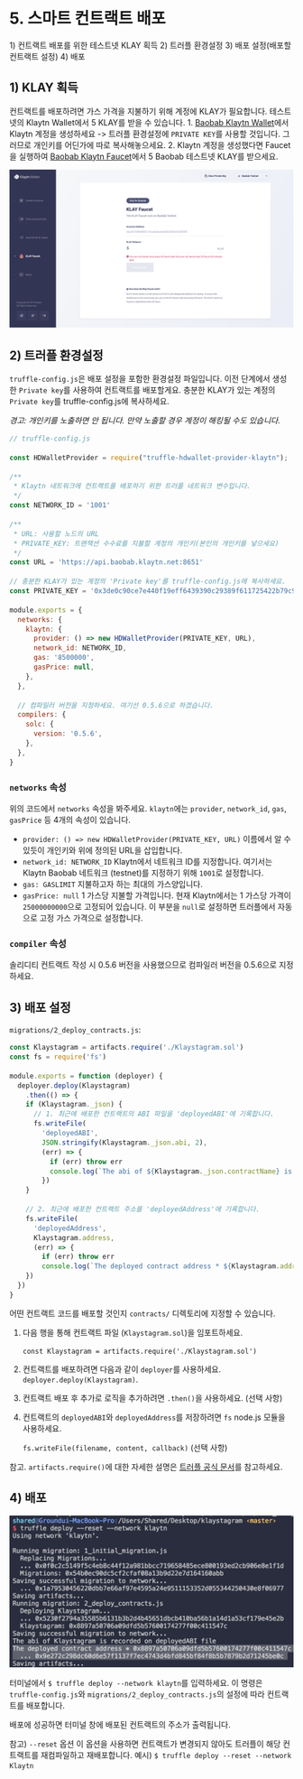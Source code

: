 # 5. 스마트 컨트랙트 배포 <a id="5-deploy-contract"></a>

1\) 컨트랙트 배포를 위한 테스트넷 KLAY 획득 2\) 트러플 환경설정 3\) 배포 설정\(배포할 컨트랙트 설정\) 4\) 배포

## 1\) KLAY 획득<a id="1-get-some-klay"></a>

컨트랙트를 배포하려면 가스 가격을 지불하기 위해 계정에 KLAY가 필요합니다. 테스트넷의 Klaytn Wallet에서 5 KLAY를 받을 수 있습니다. 1. [Baobab Klaytn Wallet](https://baobab.wallet.klaytn.com/create)에서 Klaytn 계정을 생성하세요 -&gt; 트러플 환경설정에 `PRIVATE KEY`를 사용할 것입니다. 그러므로 개인키를 어딘가에 따로 복사해놓으세요. 2. Klaytn 계정을 생성했다면 Faucet을 실행하여 [Baobab Klaytn Faucet](https://baobab.wallet.klaytn.com/faucet)에서 5 Baobab 테스트넷 KLAY를 받으세요.

![계정 생성 & KLAY Faucet 실행](images/klaystagram-run-faucet.png)

## 2\) 트러플 환경설정 <a id="2-truffle-configuration"></a>

`truffle-config.js`은 배포 설정을 포함한 환경설정 파일입니다. 이전 단계에서 생성한 `Private key`를 사용하여 컨트랙트를 배포할게요. 충분한 KLAY가 있는 계정의 `Private key`를 truffle-config.js에 복사하세요.

_경고: 개인키를 노출하면 안 됩니다. 만약 노출할 경우 계정이 해킹될 수도 있습니다._

```javascript
// truffle-config.js

const HDWalletProvider = require("truffle-hdwallet-provider-klaytn");

/**
 * Klaytn 네트워크에 컨트랙트를 배포하기 위한 트러플 네트워크 변수입니다.
 */
const NETWORK_ID = '1001'

/**
 * URL: 사용할 노드의 URL
 * PRIVATE_KEY: 트랜잭션 수수료를 지불할 계정의 개인키(본인의 개인키를 넣으세요)
 */
const URL = 'https://api.baobab.klaytn.net:8651'

// 충분한 KLAY가 있는 계정의 'Private key'를 truffle-config.js에 복사하세요.
const PRIVATE_KEY = '0x3de0c90ce7e440f19eff6439390c29389f611725422b79c95f9f48c856b58277'

module.exports = {
  networks: {
    klaytn: {
      provider: () => new HDWalletProvider(PRIVATE_KEY, URL),
      network_id: NETWORK_ID,
      gas: '8500000',
      gasPrice: null,
    },
  },

  // 컴파일러 버전을 지정하세요. 여기선 0.5.6으로 하겠습니다.
  compilers: {
    solc: {
      version: '0.5.6',
    },
  },
}
```

### `networks` 속성 <a id="networks-property"></a>

위의 코드에서 `networks` 속성을 봐주세요. `klaytn`에는 `provider`, `network_id`, `gas`, `gasPrice` 등 4개의 속성이 있습니다.

* `provider: () => new HDWalletProvider(PRIVATE_KEY, URL)` 이름에서 알 수 있듯이 개인키와 위에 정의된 URL을 삽입합니다.
* `network_id: NETWORK_ID` Klaytn에서 네트워크 ID를 지정합니다. 여기서는 Klaytn Baobab 네트워크 \(testnet\)를 지정하기 위해 `1001`로 설정합니다.
* `gas: GASLIMIT` 지불하고자 하는 최대의 가스양입니다.
* `gasPrice: null` 1 가스당 지불할 가격입니다. 현재 Klaytn에서는 1 가스당 가격이 `25000000000`으로 고정되어 있습니다. 이 부분을 `null`로 설정하면 트러플에서 자동으로 고정 가스 가격으로 설정합니다.

### `compiler` 속성 <a id="compiler-property"></a>

솔리디티 컨트랙트 작성 시 0.5.6 버전을 사용했으므로 컴파일러 버전을 0.5.6으로 지정하세요.

## 3\) 배포 설정<a id="3-deployment-setup"></a>

`migrations/2_deploy_contracts.js`:

```javascript
const Klaystagram = artifacts.require('./Klaystagram.sol')
const fs = require('fs')

module.exports = function (deployer) {
  deployer.deploy(Klaystagram)
    .then(() => {
    if (Klaystagram._json) {
      // 1. 최근에 배포한 컨트랙트의 ABI 파일을 'deployedABI'에 기록합니다.
      fs.writeFile(
        'deployedABI',
        JSON.stringify(Klaystagram._json.abi, 2),
        (err) => {
          if (err) throw err
          console.log(`The abi of ${Klaystagram._json.contractName} is recorded on deployedABI file`)
        })
    }

    // 2. 최근에 배포한 컨트랙트 주소를 'deployedAddress'에 기록합니다.
    fs.writeFile(
      'deployedAddress',
      Klaystagram.address,
      (err) => {
        if (err) throw err
        console.log(`The deployed contract address * ${Klaystagram.address} * is recorded on deployedAddress file`)
    })
  })
}
```

어떤 컨트랙트 코드를 배포할 것인지 `contracts/` 디렉토리에 지정할 수 있습니다.

1. 다음 행을 통해 컨트랙트 파일 \(`Klaystagram.sol`\)을 임포트하세요.

   `const Klaystagram = artifacts.require('./Klaystagram.sol')`

2. 컨트랙트를 배포하려면 다음과 같이 `deployer`를 사용하세요. `deployer.deploy(Klaystagram)`.
3. 컨트랙트 배포 후 추가로 로직을 추가하려면 `.then()`을 사용하세요. \(선택 사항\)
4. 컨트랙트의 `deployedABI`와 `deployedAddress`를 저장하려면 `fs` node.js 모듈을 사용하세요.

   `fs.writeFile(filename, content, callback)` \(선택 사항\)

참고. `artifacts.require()`에 대한 자세한 설명은 [트러플 공식 문서](https://truffleframework.com/docs/truffle/getting-started/running-migrations#artifacts-require-.)를 참고하세요.

## 4\) 배포<a id="4-deploy"></a>

![컨트랙트 배포](images/klaystagram-deploy-contract.png)

터미널에서 `$ truffle deploy --network klaytn`를 입력하세요. 이 명령은 `truffle-config.js`와 `migrations/2_deploy_contracts.js`의 설정에 따라 컨트랙트를 배포합니다.

배포에 성공하면 터미널 창에 배포된 컨트랙트의 주소가 출력됩니다.

참고\) `--reset` 옵션 이 옵션을 사용하면 컨트랙트가 변경되지 않아도 트러플이 해당 컨트랙트를 재컴파일하고 재배포합니다. 예시\) `$ truffle deploy --reset --network Klaytn`


